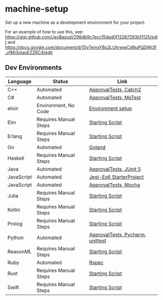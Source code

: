 # machine-setup
Set up a new machine as a development environment for your project.

For an example of how to use this, see: https://gist.github.com/JayBazuzi/296db9c7ecc15dad0f12287293b11125/edit and https://docs.google.com/document/d/1DyTemsYBu2LUhrwwCdNuPQDWj3f_yfMj3otaoEZZRC4/edit

## Dev Environments

| Language | Status | Link | 
| -------- | ------ | ---- |
| C++     | Automated | [ApprovalTests, Catch2](https://github.com/approvals/ApprovalTests.cpp.StarterProject/blob/master/install.windows.ps1) |
| C#    | Automated | [ApprovalTests, MsTest](https://github.com/approvals/ApprovalTests.Net.StarterProject/blob/master/install.windows.ps1) | 
| elixir    | Environment, No Code | [Environment setup](elixir-intellij.ps1) |
| Elm | Requires Manual Steps |[Starting Script](dev_environments/elm.ps1)|
| Erlang | Requires Manual Steps |[Starting Script](dev_environments/erlang.ps1)|
| Go | Automated |[Goland](dev_environments/golang.ps1)|
| Haskell | Requires Manual Steps |[Starting Script](dev_environments/haskell.ps1)|
| Java     | Automated | [ApprovalTests, JUnit 5](https://github.com/approvals/ApprovalTests.java.StarterProject/blob/master/install.windows.ps1) | 
| JavaScript | Automated |[Jest-Es6 StarterProject](https://github.com/jmasonlee/JavaScript.jest.es6.StarterProject/blob/main/MachineSetup.windows.ps1)|
| JavaScript | Automated |[ApprovalTests, Mocha](https://github.com/approvals/ApprovalTests.js.StarterProject/blob/master/install.windows.ps1)|
| Julia | Requires Manual Steps |[Starting Script](dev_environments/julia.ps1)|
| Kotlin | Requires Manual Steps |[Starting Script](dev_environments/kotlin.ps1)|
| Prolog | Requires Manual Steps |[Starting Script](dev_environments/prolog.ps1)|
| Python | Automated |[ApprovalTests, Pycharm, unittest](https://github.com/approvals/ApprovalTests.Python.StarterProject/blob/master/install.windows.ps1)|
| ReasonML | Requires Manual Steps |[Starting Script](dev_environments/reasonml.ps1)|
| Ruby | Automated |[Rspec](dev_enviroments/ruby.ps1)|
| Rust | Requires Manual Steps |[Starting Script](dev_environments/rust.ps1)|
| Swift | Requires Manual Steps |[Starting Script](dev_environments/swift.ps1)|
